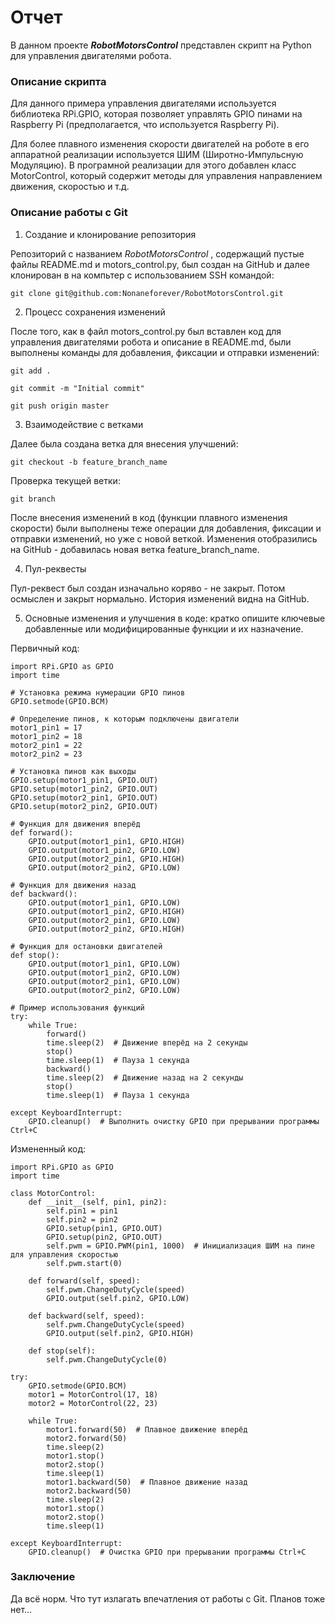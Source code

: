 # Отчет

В данном проекте ***RobotMotorsControl*** представлен скрипт на Python для управления двигателями робота.

### Описание скрипта

Для данного примера управления двигателями используется библиотека RPi.GPIO, которая позволяет управлять GPIO пинами на Raspberry Pi (предполагается, что используется Raspberry Pi). 

Для более плавного изменения скорости двигателей на роботе в его аппаратной реализации используется ШИМ (Широтно-Импульсную Модуляцию). В програмной реализации для этого добавлен класс MotorControl, который содержит методы для управления направлением движения, скоростью и т.д. 

### Описание работы с Git

1. Создание и клонирование репозитория

Репозиторий с названием _RobotMotorsControl_ , содержащий пустые файлы README.md и motors_control.py, был создан на GitHub и далее клонирован в на компьтер с использованием SSH командой:

``` git clone git@github.com:Nonaneforever/RobotMotorsControl.git ```

2. Процесс сохранения изменений

После того, как в файл motors_control.py был вставлен код для управления двигателями робота и описание в README.md, были выполнены команды для добавления, фиксации и отправки изменений: 

``` git add . ```

``` git commit -m "Initial commit" ```

``` git push origin master ```


3. Взаимодействие с ветками

Далее была создана ветка для внесения улучшений:

``` git checkout -b feature_branch_name ```

Проверка текущей ветки:

``` git branch ```

После внесения изменений в код (функции плавного изменения скорости) были выполнены теже операции для добавления, фиксации и отправки изменений, но уже с новой веткой. Изменения отобразились на GitHub - добавилась новая ветка feature_branch_name. 


4. Пул-реквесты

Пул-реквест был создан изначально коряво - не закрыт. Потом осмыслен и закрыт нормально. История изменений видна на GitHub.

5. Основные изменения и улучшения в коде: кратко опишите ключевые добавленные или модифицированные функции и их назначение.

Первичный код:

```
import RPi.GPIO as GPIO
import time

# Установка режима нумерации GPIO пинов
GPIO.setmode(GPIO.BCM)

# Определение пинов, к которым подключены двигатели
motor1_pin1 = 17
motor1_pin2 = 18
motor2_pin1 = 22
motor2_pin2 = 23

# Установка пинов как выходы
GPIO.setup(motor1_pin1, GPIO.OUT)
GPIO.setup(motor1_pin2, GPIO.OUT)
GPIO.setup(motor2_pin1, GPIO.OUT)
GPIO.setup(motor2_pin2, GPIO.OUT)

# Функция для движения вперёд
def forward():
    GPIO.output(motor1_pin1, GPIO.HIGH)
    GPIO.output(motor1_pin2, GPIO.LOW)
    GPIO.output(motor2_pin1, GPIO.HIGH)
    GPIO.output(motor2_pin2, GPIO.LOW)

# Функция для движения назад
def backward():
    GPIO.output(motor1_pin1, GPIO.LOW)
    GPIO.output(motor1_pin2, GPIO.HIGH)
    GPIO.output(motor2_pin1, GPIO.LOW)
    GPIO.output(motor2_pin2, GPIO.HIGH)

# Функция для остановки двигателей
def stop():
    GPIO.output(motor1_pin1, GPIO.LOW)
    GPIO.output(motor1_pin2, GPIO.LOW)
    GPIO.output(motor2_pin1, GPIO.LOW)
    GPIO.output(motor2_pin2, GPIO.LOW)

# Пример использования функций
try:
    while True:
        forward()
        time.sleep(2)  # Движение вперёд на 2 секунды
        stop()
        time.sleep(1)  # Пауза 1 секунда
        backward()
        time.sleep(2)  # Движение назад на 2 секунды
        stop()
        time.sleep(1)  # Пауза 1 секунда

except KeyboardInterrupt:
    GPIO.cleanup()  # Выполнить очистку GPIO при прерывании программы Ctrl+C
```


Измененный код:

```
import RPi.GPIO as GPIO
import time

class MotorControl:
    def __init__(self, pin1, pin2):
        self.pin1 = pin1
        self.pin2 = pin2
        GPIO.setup(pin1, GPIO.OUT)
        GPIO.setup(pin2, GPIO.OUT)
        self.pwm = GPIO.PWM(pin1, 1000)  # Инициализация ШИМ на пине для управления скоростью
        self.pwm.start(0)

    def forward(self, speed):
        self.pwm.ChangeDutyCycle(speed)
        GPIO.output(self.pin2, GPIO.LOW)

    def backward(self, speed):
        self.pwm.ChangeDutyCycle(speed)
        GPIO.output(self.pin2, GPIO.HIGH)

    def stop(self):
        self.pwm.ChangeDutyCycle(0)

try:
    GPIO.setmode(GPIO.BCM)
    motor1 = MotorControl(17, 18)
    motor2 = MotorControl(22, 23)

    while True:
        motor1.forward(50)  # Плавное движение вперёд
        motor2.forward(50)
        time.sleep(2)
        motor1.stop()
        motor2.stop()
        time.sleep(1)
        motor1.backward(50)  # Плавное движение назад
        motor2.backward(50)
        time.sleep(2)
        motor1.stop()
        motor2.stop()
        time.sleep(1)

except KeyboardInterrupt:
    GPIO.cleanup()  # Очистка GPIO при прерывании программы Ctrl+C
```


### Заключение

Да всё норм. Что тут излагать впечатления от работы с Git. Планов тоже нет...



